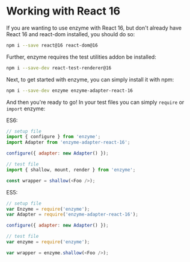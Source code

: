 # Working with React 16

If you are wanting to use enzyme with React 16, but don't already have React 16 and react-dom
installed, you should do so:

```bash
npm i --save react@16 react-dom@16
```

Further, enzyme requires the test utilities addon be installed:

```bash
npm i --save-dev react-test-renderer@16
```

Next, to get started with enzyme, you can simply install it with npm:

```bash
npm i --save-dev enzyme enzyme-adapter-react-16
```

And then you're ready to go!  In your test files you can simply `require` or `import` enzyme:

ES6:
```js
// setup file
import { configure } from 'enzyme';
import Adapter from 'enzyme-adapter-react-16';

configure({ adapter: new Adapter() });
```

```js
// test file
import { shallow, mount, render } from 'enzyme';

const wrapper = shallow(<Foo />);
```

ES5:
<!-- eslint no-var: 0 -->
```js
// setup file
var Enzyme = require('enzyme');
var Adapter = require('enzyme-adapter-react-16');

configure({ adapter: new Adapter() });
```

<!-- eslint no-var: 0 -->
```js
// test file
var enzyme = require('enzyme');

var wrapper = enzyme.shallow(<Foo />);
```
